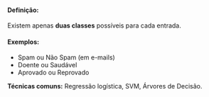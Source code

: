 #### **Definição:** 
Existem apenas **duas classes** possíveis para cada entrada.

#### **Exemplos:**
- Spam ou Não Spam (em e-mails)
- Doente ou Saudável
- Aprovado ou Reprovado

**Técnicas comuns:** Regressão logística, SVM, Árvores de Decisão.
